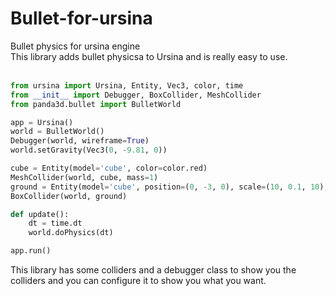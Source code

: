 # Bullet-for-ursina
Bullet physics for ursina engine<br />
This library adds bullet physicsa to Ursina and is really easy to use.<br />
<br />
```python
from ursina import Ursina, Entity, Vec3, color, time
from __init__ import Debugger, BoxCollider, MeshCollider
from panda3d.bullet import BulletWorld

app = Ursina()
world = BulletWorld()
Debugger(world, wireframe=True)
world.setGravity(Vec3(0, -9.81, 0))

cube = Entity(model='cube', color=color.red)
MeshCollider(world, cube, mass=1)
ground = Entity(model='cube', position=(0, -3, 0), scale=(10, 0.1, 10), color=color.blue)
BoxCollider(world, ground)

def update():
    dt = time.dt
    world.doPhysics(dt)

app.run()
```
This library has some colliders and a debugger class to show you the colliders and you can configure it to show you what you want.
